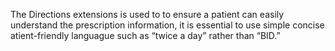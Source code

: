 The Directions extensions is used to to ensure a patient can easily understand the prescription information, it is essential to use simple concise atient-friendly languague such as “twice a day” rather than “BID.”
